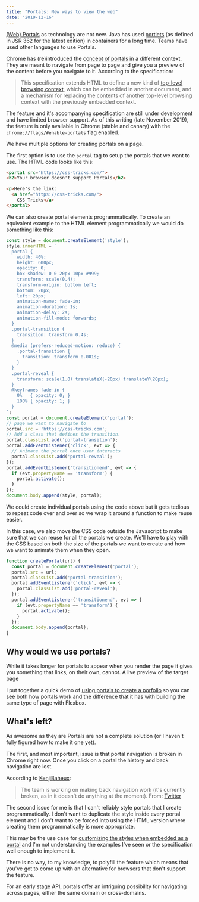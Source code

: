 ```yaml
---
title: "Portals: New ways to view the web"
date: "2019-12-16"
---
```


[(Web) Portals](https://en.wikipedia.org/wiki/Web_portal) as technology are not new. Java has used [portlets](https://en.wikipedia.org/wiki/Java_Portlet_Specification) (as defined in JSR 362 for the latest edition) in containers for a long time. Teams have used other languages to use Portals.

Chrome has (re)introduced the [concept of portals](https://wicg.github.io/portals/) in a different context. They are meant to navigate from page to page and give you a preview of the content before you navigate to it. According to the specification:

> This specification extends HTML to define a new kind of [top-level browsing context](https://html.spec.whatwg.org/multipage/browsers.html#top-level-browsing-context), which can be embedded in another document, and a mechanism for replacing the contents of another top-level browsing context with the previously embedded context.

The feature and it's accompanying specification are still under development and have limited browser support. As of this writing (late November 2019), the feature is only available in Chrome (stable and canary) with the `chrome://flags/#enable-portals` flag enabled.

We have multiple options for creating portals on a page.

The first option is to use the `portal` tag to setup the portals that we want to use. The HTML code looks like this:

```html
<portal src="https://css-tricks.com/">
<h2>Your browser doesn't support Portals</h2>

<p>Here's the link:
  <a href="https://css-tricks.com/">
    CSS Tricks</a>
</portal>
```

We can also create portal elements programmatically. To create an equivalent example to the HTML element programmatically we would do something like this:

```js
const style = document.createElement('style');
style.innerHTML = `
  portal {
    width: 40%;
    height: 600px;
    opacity: 0;
    box-shadow: 0 0 20px 10px #999;
    transform: scale(0.4);
    transform-origin: bottom left;
    bottom: 20px;
    left: 20px;
    animation-name: fade-in;
    animation-duration: 1s;
    animation-delay: 2s;
    animation-fill-mode: forwards;
  }
  .portal-transition {
    transition: transform 0.4s;
  }
  @media (prefers-reduced-motion: reduce) {
    .portal-transition {
      transition: transform 0.001s;
    }
  }
  .portal-reveal {
    transform: scale(1.0) translateX(-20px) translateY(20px);
  }
  @keyframes fade-in {
    0%   { opacity: 0; }
    100% { opacity: 1; }
  }
`;
const portal = document.createElement('portal');
// page we want to navigate to
portal.src = 'https://css-tricks.com';
// Add a class that defines the transition.
portal.classList.add('portal-transition');
portal.addEventListener('click', evt => {
  // Animate the portal once user interacts
  portal.classList.add('portal-reveal');
});
portal.addEventListener('transitionend', evt => {
  if (evt.propertyName == 'transform') {
    portal.activate();
  }
});
document.body.append(style, portal);
```

We could create individual portals using the code above but it gets tedious to repeat code over and over so we wrap it around a function to make reuse easier.

In this case, we also move the CSS code outside the Javascript to make sure that we can reuse for all the portals we create. We'll have to play with the CSS based on both the size of the portals we want to create and how we want to animate them when they open.

```js
function createPortal(url) {
  const portal = document.createElement('portal');
  portal.src = url;
  portal.classList.add('portal-transition');
  portal.addEventListener('click', evt => {
    portal.classList.add('portal-reveal');
  });
  portal.addEventListener('transitionend', evt => {
    if (evt.propertyName == 'transform') {
      portal.activate();
    }
  });
  document.body.append(portal);
}
```

## Why would we use portals?

While it takes longer for portals to appear when you render the page it gives you something that links, on their own, cannot. A live preview of the target page

I put together a quick demo of [using portals to create a porfolio](https://caraya.github.io/portal-demos/portfolio.html) so you can see both how portals work and the difference that it has with building the same type of page with Flexbox.

## What's left?

As awesome as they are Portals are not a complete solution (or I haven't fully figured how to make it one yet).

The first, and most important, issue is that portal navigation is broken in Chrome right now. Once you click on a portal the history and back navigation are lost.

According to [KenjiBaheux](https://twitter.com/KenjiBaheux/):

> The team is working on making back navigation work (it's currently broken, as in it doesn't do anything at the moment). From: [Twitter](https://twitter.com/KenjiBaheux/status/1199527117676933122)

The second issue for me is that I can't reliably style portals that I create programmatically. I don't want to duplicate the style inside every portal element and I don't want to be forced into using the HTML version where creating them programmatically is more appropriate.

This may be the use case for [customizing the styles when embedded as a portal](https://web.dev/hands-on-portals/#customize-the-style-when-embedded-as-a-lessportalgreater-element) and I'm not understanding the examples I've seen or the specification well enough to implement it.

There is no way, to my knowledge, to polyfill the feature which means that you've got to come up with an alternative for browsers that don't support the feature.

For an early stage API, portals offer an intriguing possibility for navigating across pages, either the same domain or cross-domains.
